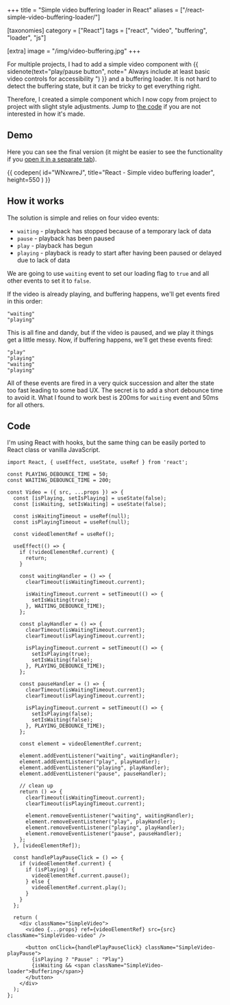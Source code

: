 +++
title = "Simple video buffering loader in React"
aliases = ["/react-simple-video-buffering-loader/"]

[taxonomies]
category = ["React"]
tags = ["react", "video", "buffering", "loader", "js"]

[extra]
image = "/img/video-buffering.jpg"
+++

For multiple projects, I had to add a simple video component with
{{ sidenote(text="play/pause button", note="
Always include at least basic video controls for accessibility
") }}
and a buffering loader. It is not hard to detect the buffering state, but it can be tricky to get everything right.

Therefore, I created a simple component which I now copy from project to project with slight style adjustments. Jump to [the code](#code) if you are not interested in how it's made.

<!-- more -->

## Demo

Here you can see the final version (it might be easier to see the functionality if you <a href="https://codepen.io/stanko/pen/WNxwreJ" target="_blank">open it in a separate tab</a>).

{{ codepen(
  id="WNxwreJ",
  title="React - Simple video buffering loader",
  height=550
) }}

## How it works

The solution is simple and relies on four video events:

* `waiting` - playback has stopped because of a temporary lack of data
* `pause` - playback has been paused
* `play` - playback has begun
* `playing` - playback is ready to start after having been paused or delayed due to lack of data

We are going to use `waiting` event to set our loading flag to `true` and all other events to set it to `false`.

If the video is already playing, and buffering happens, we'll get events fired in this order:
```
"waiting"
"playing"
```

This is all fine and dandy, but if the video is paused, and we play it things get a little messy.
Now, if buffering happens, we'll get these events fired:
```
"play"
"playing"
"waiting"
"playing"
```

All of these events are fired in a very quick succession and alter the state too fast leading to some bad UX. The secret is to add a short debounce time to avoid it. What I found to work best is 200ms for `waiting` event and 50ms for all others.

## Code

I'm using React with hooks, but the same thing can be easily ported to React class or vanilla JavaScript.

```tsx
import React, { useEffect, useState, useRef } from 'react';

const PLAYING_DEBOUNCE_TIME = 50;
const WAITING_DEBOUNCE_TIME = 200;

const Video = ({ src, ...props }) => {
  const [isPlaying, setIsPlaying] = useState(false);
  const [isWaiting, setIsWaiting] = useState(false);

  const isWaitingTimeout = useRef(null);
  const isPlayingTimeout = useRef(null);

  const videoElementRef = useRef();

  useEffect(() => {
    if (!videoElementRef.current) {
      return;
    }

    const waitingHandler = () => {
      clearTimeout(isWaitingTimeout.current);

      isWaitingTimeout.current = setTimeout(() => {
        setIsWaiting(true);
      }, WAITING_DEBOUNCE_TIME);
    };

    const playHandler = () => {
      clearTimeout(isWaitingTimeout.current);
      clearTimeout(isPlayingTimeout.current);

      isPlayingTimeout.current = setTimeout(() => {
        setIsPlaying(true);
        setIsWaiting(false);
      }, PLAYING_DEBOUNCE_TIME);
    };

    const pauseHandler = () => {
      clearTimeout(isWaitingTimeout.current);
      clearTimeout(isPlayingTimeout.current);

      isPlayingTimeout.current = setTimeout(() => {
        setIsPlaying(false);
        setIsWaiting(false);
      }, PLAYING_DEBOUNCE_TIME);
    };

    const element = videoElementRef.current;

    element.addEventListener("waiting", waitingHandler);
    element.addEventListener("play", playHandler);
    element.addEventListener("playing", playHandler);
    element.addEventListener("pause", pauseHandler);

    // clean up
    return () => {
      clearTimeout(isWaitingTimeout.current);
      clearTimeout(isPlayingTimeout.current);

      element.removeEventListener("waiting", waitingHandler);
      element.removeEventListener("play", playHandler);
      element.removeEventListener("playing", playHandler);
      element.removeEventListener("pause", pauseHandler);
    };
  }, [videoElementRef]);

  const handlePlayPauseClick = () => {
    if (videoElementRef.current) {
      if (isPlaying) {
        videoElementRef.current.pause();
      } else {
        videoElementRef.current.play();
      }
    }
  };

  return (
    <div className="SimpleVideo">
      <video {...props} ref={videoElementRef} src={src} className="SimpleVideo-video" />

      <button onClick={handlePlayPauseClick} className="SimpleVideo-playPause">
        {isPlaying ? "Pause" : "Play"}
        {isWaiting && <span className="SimpleVideo-loader">Buffering</span>}
      </button>
    </div>
  );
};
```
